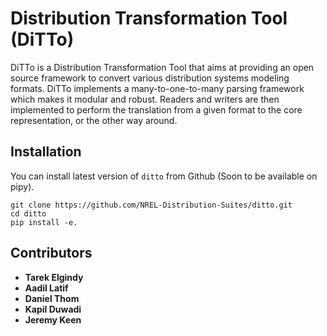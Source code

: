 # Distribution Transformation Tool (DiTTo)

DiTTo is a Distribution Transformation Tool that aims at providing an open source framework to convert various distribution systems modeling formats. DiTTo implements a many-to-one-to-many parsing framework which makes it modular and robust. Readers and writers are then implemented to perform the translation from a given format to the core representation, or the other way around.

## Installation

You can install latest version of `ditto` from Github (Soon to be available on pipy).

```batch
git clone https://github.com/NREL-Distribution-Suites/ditto.git
cd ditto
pip install -e.
```

## Contributors

- **Tarek Elgindy**
- **Aadil Latif**
- **Daniel Thom**
- **Kapil Duwadi**
- **Jeremy Keen**
